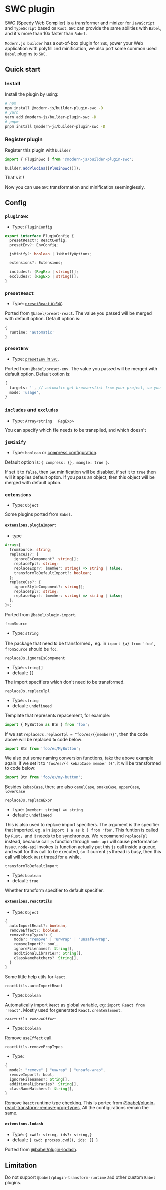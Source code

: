 # SWC plugin

[SWC](https://SWC.rs/) (Speedy Web Compiler) is a transformer and minizer for `JavaScript` and `TypeScript` based on `Rust`. `SWC` can provide the same abilities with `Babel`, and it's more than 10x faster than `Babel`.

`Modern.js builder` has a out-of-box plugin for `SWC`, power your Web application with polyfill and minification, we also port some common used `Babel` plugins to `SWC`.

## Quick start

### Install

Install the plugin by using:

```bash
# npm
npm install @modern-js/builder-plugin-swc -D
# yarn
yarn add @modern-js/builder-plugin-swc -D
# pnpm
pnpm install @modern-js/builder-plugin-swc -D
```

### Register plugin

Register this plugin with `builder`

```js
import { PluginSwc } from '@modern-js/builder-plugin-swc';

builder.addPlugins([PluginSwc()]);
```

That's it !

Now you can use `SWC` transformation and minification seeminglessly.

## Config

### `pluginSwc`

- Type: `PluginConfig`

```typescript
export interface PluginConfig {
  presetReact?: ReactConfig;
  presetEnv?: EnvConfig;

  jsMinify?: boolean | JsMinifyOptions;

  extensions?: Extensions;

  includes?: (RegExp | string)[];
  excludes?: (RegExp | string)[];
}
```

### `presetReact`

- Type: [`presetReact` in `SWC`](https://swc.rs/docs/configuration/compilation#jsctransformreact).

Ported from `@babel/preset-react`. The value you passed will be merged with default option.
Default option is:

```typescript
{
  runtime: 'automatic',
}
```

### `presetEnv`

- Type: [`presetEnv` in `SWC`](https://swc.rs/docs/configuration/supported-browsers#options).

Ported from `@babel/preset-env`. The value you passed will be merged with default option.
Default option is:

```typescript
{
  targets: '', // automatic get browserslist from your project, so you don't have to set this field
  mode: 'usage',
}
```

### `includes` and `excludes`

- Type: `Array<string | RegExp>`

You can specify which file needs to be transpiled, and which doesn't

### `jsMinify`

- Type: `boolean` or [compress configuration](https://terser.org/docs/api-reference.html#compress-options).

Default option is: `{ compress: {}, mangle: true }`.

If set it to `false`, then `SWC` minification will be disabled, if set it to `true` then will it applies default option. If you pass an object, then this object will be merged with default option.

### `extensions`

- Type: `Object`

Some plugins ported from `Babel`.

#### `extensions.pluginImport`

- type

```typescript
Array<{
  fromSource: string;
  replaceJs?: {
    ignoreEsComponent?: string[];
    replaceTpl?: string;
    replaceExpr?: (member: string) => string | false;
    transformToDefaultImport?: boolean;
  };
  replaceCss?: {
    ignoreStyleComponent?: string[];
    replaceTpl?: string;
    replaceExpr?: (member: string) => string | false;
  };
}>;
```

Ported from `@babel/plugin-import`.

`fromSource`

- Type: `string`

The package that need to be transformed，eg. in `import {a} from 'foo'`, `fromSource` should be `foo`.

`replaceJs.ignoreEsComponent`

- Type: `string[]`
- default: `[]`

The import specifiers which don't need to be transformed.

`replaceJs.replaceTpl`

- Type: `string`
- default: `undefineed`

Template that represents repacement, for example:

```javascript
import { MyButton as Btn } from 'foo';
```

If we set `replaceJs.replaceTpl = "foo/es/{{member}}"`, then the code above will be replaced to code below:

```javascript
import Btn from 'foo/es/MyButton';
```

We also put some naming conversion functions, take the above example again, if we set it to `"foo/es/{{ kebabCase member }}"`, it will be transformed to code below:

```javascript
import Btn from 'foo/es/my-button';
```

Besides `kebabCase`, there are also `camelCase`, `snakeCase`, `upperCase`, `lowerCase`

`replaceJs.replaceExpr`

- Type: `(member: string) => string`
- default: `undefineed`

This is also used to replace import specifiers. The argument is the specifier that imported. eg. `a` in `import { a as b } from 'foo'`.
This funtion is called by `Rust`，and it needs to be synchronous.
We recommend `replaceTpl` instead, because call `js` function through `node-api` will cause performance issue. `node-api` invokes `js` function actually put this `js` call inside a queue, and wait for this call to be executed, so if current `js` thread is busy, then this call will block `Rust` thread for a while.

`transformToDefaultImport`

- Type: `boolean`
- default: `true`

Whether transform specifier to default specifier.

#### `extensions.reactUtils`

- Type: `Object`

```typescript
{
  autoImportReact?: boolean,
  removeEffect?: boolean,
  removePropTypes?: {
    mode?: "remove" | "unwrap" | "unsafe-wrap",
    removeImport?: bool,
    ignoreFilenames?: String[],
    additionalLibraries?: String[],
    classNameMatchers?: String[],
  }
}
```

Some little help utils for `React`.

`reactUtils.autoImportReact`

- Type: `boolean`

Automatically import `React` as global variable, eg: `import React from 'react'`.
Mostly used for generated `React.createElement`.

`reactUtils.removeEffect`

- Type: `boolean`

Remove `useEffect` call.

`reactUtils.removePropTypes`

- Type:

```typescript
{
  mode?: "remove" | "unwrap" | "unsafe-wrap",
  removeImport?: bool,
  ignoreFilenames?: String[],
  additionalLibraries?: String[],
  classNameMatchers?: String[],
}
```

Remove `React` runtime type checking. This is ported from [@babel/plugin-react-transform-remove-prop-types](https://github.com/oliviertassinari/babel-plugin-transform-react-remove-prop-types), All the configurations remain the same.

#### `extensions.lodash`

- Type: `{ cwd?: string, ids?: string,}`
- default: `{ cwd: process.cwd(), ids: [] }`

Ported from [@babel/plugin-lodash](https://github.com/lodash/babel-plugin-lodash).

## Limitation

Do not support `@babel/plugin-transform-runtime` and other custom `Babel` plugins.
